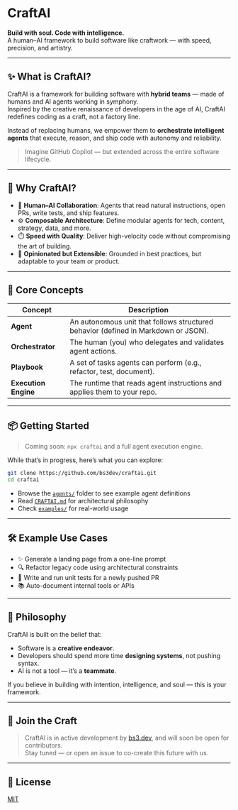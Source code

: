 # CraftAI

**Build with soul. Code with intelligence.**  
A human–AI framework to build software like craftwork — with speed, precision, and artistry.

---

## ✨ What is CraftAI?

CraftAI is a framework for building software with **hybrid teams** — made of humans and AI agents working in symphony.  
Inspired by the creative renaissance of developers in the age of AI, CraftAI redefines coding as a craft, not a factory line.

Instead of replacing humans, we empower them to **orchestrate intelligent agents** that execute, reason, and ship code with autonomy and reliability.

> Imagine GitHub Copilot — but extended across the entire software lifecycle.

---

## 🎯 Why CraftAI?

- 🤝 **Human–AI Collaboration**: Agents that read natural instructions, open PRs, write tests, and ship features.
- ⚙️ **Composable Architecture**: Define modular agents for tech, content, strategy, data, and more.
- ⏱️ **Speed with Quality**: Deliver high-velocity code without compromising the art of building.
- 📐 **Opinionated but Extensible**: Grounded in best practices, but adaptable to your team or product.

---

## 🧠 Core Concepts

| Concept | Description |
|--------|-------------|
| **Agent** | An autonomous unit that follows structured behavior (defined in Markdown or JSON). |
| **Orchestrator** | The human (you) who delegates and validates agent actions. |
| **Playbook** | A set of tasks agents can perform (e.g., refactor, test, document). |
| **Execution Engine** | The runtime that reads agent instructions and applies them to your repo. |

---

## 📦 Getting Started

> Coming soon: `npx craftai` and a full agent execution engine.

While that’s in progress, here’s what you can explore:

```bash
git clone https://github.com/bs3dev/craftai.git
cd craftai
```

- Browse the [`agents/`](./agents) folder to see example agent definitions
- Read [`CRAFTAI.md`](./CRAFTAI.md) for architectural philosophy
- Check [`examples/`](./examples) for real-world usage

---

## 🛠 Example Use Cases

- ✨ Generate a landing page from a one-line prompt
- 🔍 Refactor legacy code using architectural constraints
- 🧪 Write and run unit tests for a newly pushed PR
- 📚 Auto-document internal tools or APIs

---

## 📐 Philosophy

CraftAI is built on the belief that:
- Software is a **creative endeavor**.
- Developers should spend more time **designing systems**, not pushing syntax.
- AI is not a tool — it’s a **teammate**.

If you believe in building with intention, intelligence, and soul — this is your framework.

---

## 📣 Join the Craft

> CraftAI is in active development by [bs3.dev](https://bs3.dev), and will soon be open for contributors.  
Stay tuned — or open an issue to co-create this future with us.

---

## 📄 License

[MIT](./LICENSE)
